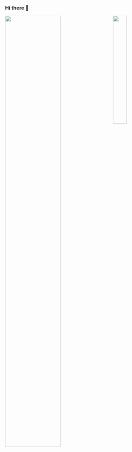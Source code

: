### Hi there 👋

<!--
**daidai21/daidai21** is a ✨ _special_ ✨ repository because its `README.md` (this file) appears on your GitHub profile.

Here are some ideas to get you started:

- 🔭 I’m currently working on ...
- 🌱 I’m currently learning ...
- 👯 I’m looking to collaborate on ...
- 🤔 I’m looking for help with ...
- 💬 Ask me about ...
- 📫 How to reach me: ...
- 😄 Pronouns: ...
- ⚡ Fun fact: ...
-->

<img align="left" width="60%" src="https://github-readme-stats.vercel.app/api?username=daidai21&show_icons=true&icon_color=0366d6&text_color=24292e&bg_color=ffffff&hide_title=true" />
<img align="right" width="30%" src="https://github-readme-stats.vercel.app/api/top-langs/?username=daidai21&hide=jupyter%20notebook,html" />
